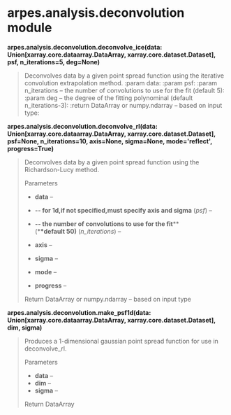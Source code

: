 arpes.analysis.deconvolution module
===================================

**arpes.analysis.deconvolution.deconvolve\_ice(data:
Union\[xarray.core.dataarray.DataArray, xarray.core.dataset.Dataset\],
psf, n\_iterations=5, deg=None)**

> Deconvolves data by a given point spread function using the iterative
> convolution extrapolation method. :param data: :param psf: :param
> n\_iterations – the number of convolutions to use for the fit (default
> 5): :param deg – the degree of the fitting polynominal (default
> n\_iterations-3): :return DataArray or numpy.ndarray – based on input
> type:

**arpes.analysis.deconvolution.deconvolve\_rl(data:
Union\[xarray.core.dataarray.DataArray, xarray.core.dataset.Dataset\],
psf=None, n\_iterations=10, axis=None, sigma=None, mode='reflect',
progress=True)**

> Deconvolves data by a given point spread function using the
> Richardson-Lucy method.
>
> Parameters  
> -   **data** –
>
> -   **-- for 1d,if not specified,must specify axis and sigma** (*psf*)
>     –
>
> -   **-- the number of convolutions to use for the fit**\*\*  
>     (\***\*default 50)** (*n\_iterations*) –
>
> -   **axis** –
>
> -   **sigma** –
>
> -   **mode** –
>
> -   **progress** –
>
> Return DataArray or numpy.ndarray – based on input type  

**arpes.analysis.deconvolution.make\_psf1d(data:
Union\[xarray.core.dataarray.DataArray, xarray.core.dataset.Dataset\],
dim, sigma)**

> Produces a 1-dimensional gaussian point spread function for use in
> deconvolve\_rl.
>
> Parameters  
> -   **data** –
> -   **dim** –
> -   **sigma** –
>
> Return DataArray  
